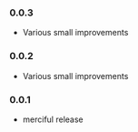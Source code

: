 ### 0.0.3

* Various small improvements

### 0.0.2

* Various small improvements

### 0.0.1

* merciful release
